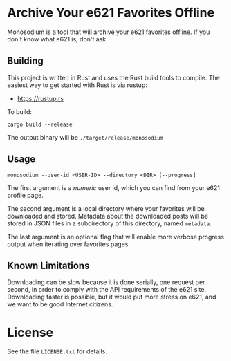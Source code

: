 # Archive Your e621 Favorites Offline

Monosodium is a tool that will archive your e621 favorites offline.  If you
don't know what e621 is, don't ask.

## Building

This project is written in Rust and uses the Rust build tools to compile.
The easiest way to get started with Rust is via rustup:

- https://rustup.rs

To build:

    cargo build --release

The output binary will be `./target/release/monosodium`

## Usage

    monosodium --user-id <USER-ID> --directory <DIR> [--progress]

The first argument is a *numeric* user id, which you can find from your e621
profile page.

The second argument is a local directory where your favorites will be
downloaded and stored. Metadata about the downloaded posts will be stored in
JSON files in a subdirectory of this directory, named `metadata`.

The last argument is an optional flag that will enable more verbose progress
output when iterating over favorites pages.

## Known Limitations

Downloading can be slow because it is done serially, one request per second,
in order to comply with the API requirements of the e621 site. Downloading
faster is possible, but it would put more stress on e621, and we want to be
good Internet citizens.

# License

See the file `LICENSE.txt` for details.
